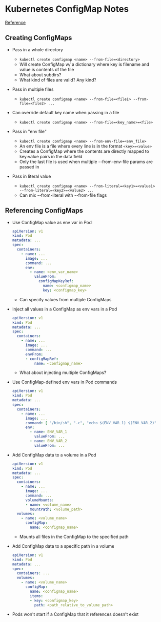 # Kubernetes ConfigMap Notes
[Reference](https://kubernetes.io/docs/tasks/configure-pod-container/configure-pod-configmap/)

## Creating ConfigMaps
- Pass in a whole directory
    - `kubectl create configmap <name> --from-file=<directory>`
    - Will create ConfigMap w/ a dictionary where key is filename and value is contents of the file
    - What about subdirs?
    - What kind of files are valid? Any kind?

- Pass in multiple files
    - `kubectl create configmap <name> --from-file=<file1> --from-file=<file2> ...`

- Can override default key name when passing in a file
    - `kubectl create configmap <name> --from-file=<key_name>=<file>`

- Pass in "env file"
    - `kubectl create configmap <name> --from-env-file=<env_file>`
    - An env file is a file where every line is in the format `<key>=<value>`
    - Creates a ConfigMap where the contents are directly mapped to key:value pairs in the data field
    - Only the last file is used when multiple --from-env-file params are passed in

- Pass in literal value
    - `kubectl create configmap <name> --from-literal=<key1>=<value1> --from-literal=<key2>=<value2> ...`
    - Can mix --from-literal with --from-file flags

## Referencing ConfigMaps
- Use ConfigMap value as env var in Pod
    ```yaml
    apiVersion: v1
    kind: Pod
    metadata: ...
    spec:
      containers:
        - name: ...
          image: ...
          command: ...
          env:
            - name: <env_var_name>
              valueFrom:
                configMapKeyRef:
                  name: <configmap_name>
                  key: <configmap_key>
    ```
    - Can specify values from multiple ConfigMaps

- Inject all values in a ConfigMap as env vars in a Pod
    ```yaml
    apiVersion: v1
    kind: Pod
    metadata: ...
    spec:
      containers:
        - name: ...
          image: ...
          command: ...
          envFrom:
          - configMapRef:
              name: <configmap_name>
    ```
    - What about injecting multiple ConfigMaps?

- Use ConfigMap-defined env vars in Pod commands
    ```yaml
    apiVersion: v1
    kind: Pod
    metadata: ...
    spec:
      containers:
        - name: ...
          image: ...
          command: [ "/bin/sh", "-c", "echo $(ENV_VAR_1) $(ENV_VAR_2)" ]
          env:
            - name: ENV_VAR_1
              valueFrom: ...
            - name: ENV_VAR_2
              valueFrom: ...
    ```

- Add ConfigMap data to a volume in a Pod
    ```yaml
    apiVersion: v1
    kind: Pod
    metadata: ...
    spec:
      containers:
        - name: ...
          image: ...
          command: ...
          volumeMounts:
          - name: <volume_name>
            mountPath: <volume_path>
      volumes:
        - name: <volume_name>
          configMap:
            name: <configmap_name>
    ```
    - Mounts all files in the ConfigMap to the specified path

- Add ConfigMap data to a specific path in a volume
    ```yaml
    apiVersion: v1
    kind: Pod
    metadata: ...
    spec:
      containers: ...
      volumes:
        - name: <volume_name>
          configMap:
            name: <configmap_name>
            items:
            - key: <configmap_key>
              path: <path_relative_to_volume_path>
    ```

- Pods won't start if a ConfigMap that it references doesn't exist
